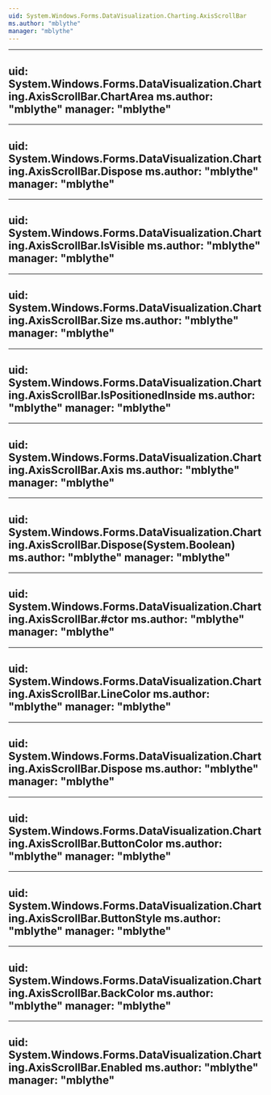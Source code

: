 ```yaml
---
uid: System.Windows.Forms.DataVisualization.Charting.AxisScrollBar
ms.author: "mblythe"
manager: "mblythe"
---
```


---
uid: System.Windows.Forms.DataVisualization.Charting.AxisScrollBar.ChartArea
ms.author: "mblythe"
manager: "mblythe"
---

---
uid: System.Windows.Forms.DataVisualization.Charting.AxisScrollBar.Dispose
ms.author: "mblythe"
manager: "mblythe"
---

---
uid: System.Windows.Forms.DataVisualization.Charting.AxisScrollBar.IsVisible
ms.author: "mblythe"
manager: "mblythe"
---

---
uid: System.Windows.Forms.DataVisualization.Charting.AxisScrollBar.Size
ms.author: "mblythe"
manager: "mblythe"
---

---
uid: System.Windows.Forms.DataVisualization.Charting.AxisScrollBar.IsPositionedInside
ms.author: "mblythe"
manager: "mblythe"
---

---
uid: System.Windows.Forms.DataVisualization.Charting.AxisScrollBar.Axis
ms.author: "mblythe"
manager: "mblythe"
---

---
uid: System.Windows.Forms.DataVisualization.Charting.AxisScrollBar.Dispose(System.Boolean)
ms.author: "mblythe"
manager: "mblythe"
---

---
uid: System.Windows.Forms.DataVisualization.Charting.AxisScrollBar.#ctor
ms.author: "mblythe"
manager: "mblythe"
---

---
uid: System.Windows.Forms.DataVisualization.Charting.AxisScrollBar.LineColor
ms.author: "mblythe"
manager: "mblythe"
---

---
uid: System.Windows.Forms.DataVisualization.Charting.AxisScrollBar.Dispose
ms.author: "mblythe"
manager: "mblythe"
---

---
uid: System.Windows.Forms.DataVisualization.Charting.AxisScrollBar.ButtonColor
ms.author: "mblythe"
manager: "mblythe"
---

---
uid: System.Windows.Forms.DataVisualization.Charting.AxisScrollBar.ButtonStyle
ms.author: "mblythe"
manager: "mblythe"
---

---
uid: System.Windows.Forms.DataVisualization.Charting.AxisScrollBar.BackColor
ms.author: "mblythe"
manager: "mblythe"
---

---
uid: System.Windows.Forms.DataVisualization.Charting.AxisScrollBar.Enabled
ms.author: "mblythe"
manager: "mblythe"
---
